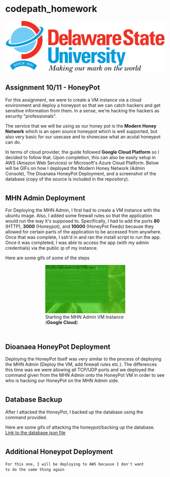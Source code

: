 # codepath_homework

<img src='/DESU-Logo.png' height="auto" width="720"/>

<h2>Assignment 10/11 - HoneyPot</h2>

For this assignment, we were to create a VM instance via a cloud environment and deploy a honeypot so that we can catch hackers and get sensitive information from them. In a sense, we're hacking the hackers as security "professionals".

The service that we will be using as our honey pot is the <b>Modern Honey Network</b> which is an open source honeypot which is well supported, but also very basic for our usecase and to showcase what an acutal honeypot can do.

In terms of cloud provider, the guide followed <b>Google Cloud Platform</b> so I decided to follow that. Upon completion, this can also be easily setup in AWS (Amazon Web Services) or Microsoft's Azure Cloud Platform. Below will be GIFs on how I deployed the Modern Honey Network (Admin Console), The Dioanaea HoneyPot Deployment, and a screenshot of the database (copy of the source is included in the repository).

# <h2>MHN Admin Deployment</h2>
For Deploying the MHN Admin, I first had to create a VM instance with the ubuntu image. Also, I added some firewall rules so that the application would run the way it's supposed to. Specifically, I had to add the ports <b>80</b> (HTTP), <b>3000</b> (Honeypot), and <b>10000</b> (HoneyPot Feeds) because they allowed for certain parts of the application to be accessed from anywhere. Once that was complete, I ssh'd in and ran the install script to run the app. Once it was completed, I was able to access the app (with my admin credentials) via the public ip of my instance.

Here are some gifs of some of the steps

<figure style="margin:auto;width:50%">
	<img src="/img/start-instance-mhn.gif" height="auto" width="600">
	<figcaption>Starting the MHN Admin VM Instance (<b>Google Cloud</b>)</figcaption>
</figure>
<br />

# <h2>Dioanaea HoneyPot Deployment</h2>
Deploying the HoneyPot itself was very similar to the process of deploying the MHN Admin (Deploy the VM, add firewall rules etc.). The differences this time was we were allowing all TCP/UDP ports and we deployed the command given from the MHN Admin onto the HoneyPot VM in order to see who is hacking our HoneyPot on the MHN Admin side.
<br />

# <h2>Database Backup</h2>
After I attacked the HoneyPot, I backed up the database using the command provided.

Here are some gifs of attacking the honeypot/backing up the database.
<br />
<a href="/session.json">Link to the database json file</a>
# <h2>Additional Honeypot Deployment</h2>
<code>For this one, I will be deploying to AWS because I don't want to do the same thing again</code>

